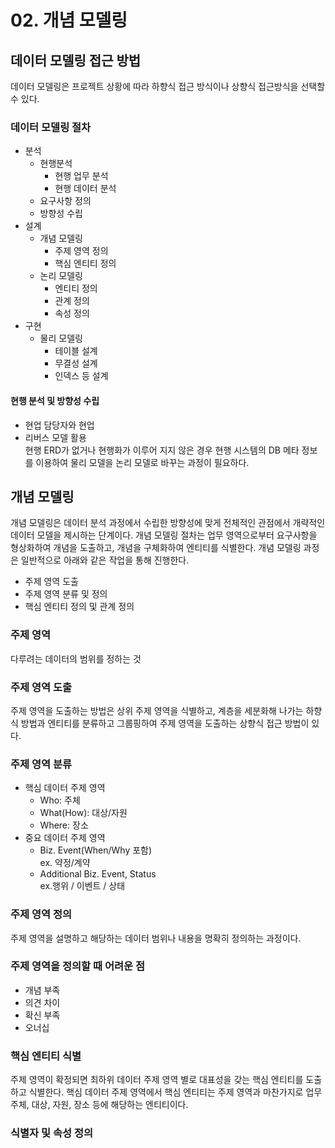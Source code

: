 # 02. 개념 모델링
## 데이터 모델링 접근 방법
데이터 모델링은 프로젝트 상황에 따라 하향식 접근 방식이나 상향식 접근방식을 선택할 수 있다.
### 데이터 모델링 절차
- 분석
  - 현행분석
    - 현행 업무 분석
    - 현행 데이터 분석
  - 요구사항 정의
  - 방향성 수립
- 설계
  - 개념 모델링
    - 주제 영역 정의
    - 핵심 엔티티 정의
  - 논리 모델링
    - 엔티티 정의
    - 관계 정의
    - 속성 정의
- 구현
  - 물리 모델링
    - 테이블 설계
    - 무결성 설계
    - 인덱스 등 설계

#### 현행 분석 및 방향성 수립
- 현업 담당자와 현업
- 리버스 모델 활용 </br> 현행 ERD가 없거나 현행화가 이루어 지지 않은 경우 현행 시스템의 DB 메타 정보를 이용하여 물리 모델을 논리 모델로 바꾸는 과정이 필요하다.
 
## 개념 모델링
개념 모델링은 데이터 분석 과정에서 수립한 방향성에 맞게 전체적인 관점에서 개략적인 데이터 모델을 제시하는 단계이다.
개념 모델링 절차는 업무 영역으로부터 요구사항을 형상화하여 개념을 도출하고, 개념을 구체화하여 엔티티를 식별한다.
개념 모델링 과정은 일반적으로 아래와 같은 작업을 통해 진행한다.
- 주제 영역 도출</br>
- 주제 영역 분류 및 정의
- 핵심 엔티티 정의 및 관계 정의
### 주제 영역
다루려는 데이터의 범위를 정하는 것
### 주제 영역 도출
주제 영역을 도출하는 방법은 상위 주제 영역을 식별하고, 계층을 세분화해 나가는 하향식 방법과 엔티티를 분류하고 그룹핑하여 주제 영역을 도출하는 상향식 접근 방법이 있다.
### 주제 영역 분류
- 핵심 데이터 주제 영역
  - Who: 주체
  - What(How): 대상/자원
  - Where: 장소
- 중요 데이터 주제 영역
  - Biz. Event(When/Why 포함) </br> ex. 약정/계약
  - Additional Biz. Event, Status </br>ex.행위 / 이벤트 / 상태
### 주제 영역 정의
주제 영역을 설명하고 해당하는 데이터 범위나 내용을 명확히 정의하는 과정이다.
### 주제 영역을 정의할 때 어려운 점
- 개념 부족
- 의견 차이
- 확신 부족
- 오너십
### 핵심 엔티티 식별
주제 영역이 확정되면 최하위 데이터 주제 영역 별로 대표성을 갖는 핵심 엔티티를 도출하고 식별한다. 
핵심 데이터 주제 영역에서 핵심 엔티티는 주제 영역과 마찬가지로 업무 주체, 대상, 자원, 장소 등에 해당하는 엔티티이다.
### 식별자 및 속성 정의
